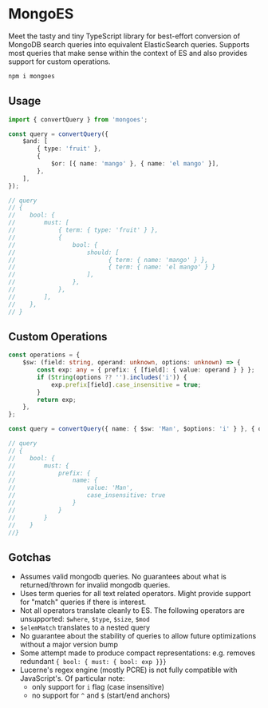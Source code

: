 # MongoES

Meet the tasty and tiny TypeScript library for best-effort conversion of MongoDB search queries into equivalent ElasticSearch queries.
Supports most queries that make sense within the context of ES and also provides support for custom operations.

```sh
npm i mongoes
```

## Usage

```ts
import { convertQuery } from 'mongoes';

const query = convertQuery({
    $and: [
        { type: 'fruit' },
        {
            $or: [{ name: 'mango' }, { name: 'el mango' }],
        },
    ],
});

// query
// {
//    bool: {
//        must: [
//            { term: { type: 'fruit' } },
//            {
//                bool: {
//                    should: [
//                          { term: { name: 'mango' } },
//                          { term: { name: 'el mango' } }
//                    ],
//                },
//            },
//        ],
//    },
// }
```

## Custom Operations

```ts
const operations = {
    $sw: (field: string, operand: unknown, options: unknown) => {
        const exp: any = { prefix: { [field]: { value: operand } } };
        if (String(options ?? '').includes('i')) {
            exp.prefix[field].case_insensitive = true;
        }
        return exp;
    },
};

const query = convertQuery({ name: { $sw: 'Man', $options: 'i' } }, { operations });

// query
// {
//    bool: {
//        must: {
//            prefix: {
//                name: {
//                    value: 'Man',
//                    case_insensitive: true
//                }
//            }
//        }
//    }
//}
```

## Gotchas

-   Assumes valid mongodb queries. No guarantees about what is returned/thrown for invalid mongodb queries.
-   Uses term queries for all text related operators. Might provide support for "match" queries if there is interest.
-   Not all operators translate cleanly to ES. The following operators are unsupported: `$where`, `$type`, `$size`, `$mod`
-   `$elemMatch` translates to a nested query
-   No guarantee about the stability of queries to allow future optimizations without a major version bump
-   Some attempt made to produce compact representations: e.g. removes redundant `{ bool: { must: { bool: exp }}}`
-   Lucerne's regex engine (mostly PCRE) is not fully compatible with JavaScript's. Of particular note:
    -   only support for `i` flag (case insensitive)
    -   no support for `^` and `$` (start/end anchors)
